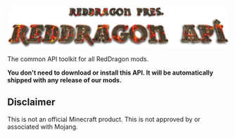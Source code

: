 <p align="center">
<img src="https://raw.githubusercontent.com/TeamRedDragon/RedDragon-API/master/misc/reddragon-api-banner.png">
</p>

The common API toolkit for all RedDragon mods.

**You don't need to download or install this API. It will be automatically shipped with any release of our mods.**

## Disclaimer

This is not an official Minecraft product. This is not approved by or associated with Mojang.
